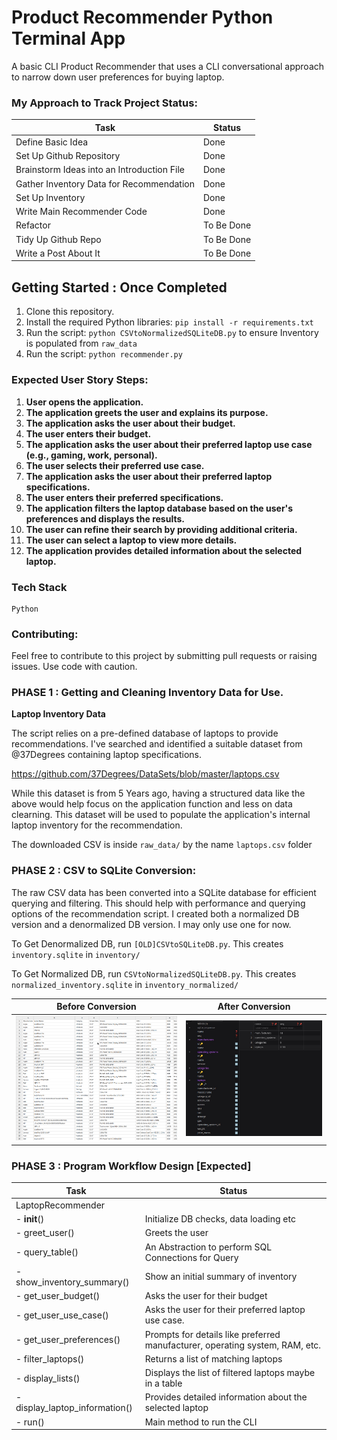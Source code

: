 # Product Recommender Python Terminal App
 A basic CLI Product Recommender that uses a CLI conversational approach to narrow down user preferences for buying laptop.

### My Approach to Track Project Status:

| Task | Status |
|---|---|
| Define Basic Idea | Done |
| Set Up Github Repository | Done |
| Brainstorm Ideas into an Introduction File | Done |
| Gather Inventory Data for Recommendation | Done |
| Set Up Inventory | Done |
| Write Main Recommender Code | Done |
| Refactor | To Be Done |
| Tidy Up Github Repo | To Be Done |
| Write a Post About It | To Be Done |

## Getting Started : Once Completed
1. Clone this repository.
2. Install the required Python libraries: `pip install -r requirements.txt`
3. Run the script: `python CSVtoNormalizedSQLiteDB.py` to ensure Inventory is populated from `raw_data`
3. Run the script: `python recommender.py`

### Expected User Story Steps:

1. **User opens the application.**
2. **The application greets the user and explains its purpose.**
3. **The application asks the user about their budget.**
4. **The user enters their budget.**
5. **The application asks the user about their preferred laptop use case (e.g., gaming, work, personal).**
6. **The user selects their preferred use case.**
7. **The application asks the user about their preferred laptop specifications.**
8. **The user enters their preferred specifications.**
9. **The application filters the laptop database based on the user's preferences and displays the results.**
10. **The user can refine their search by providing additional criteria.**
11. **The user can select a laptop to view more details.**
12. **The application provides detailed information about the selected laptop.**

### Tech Stack
``` 
Python
```

### Contributing:
Feel free to contribute to this project by submitting pull requests or raising issues.
Use code with caution.

###  PHASE 1 : Getting and Cleaning Inventory Data for Use. 

**Laptop Inventory Data**

The script relies on a pre-defined database of laptops to provide recommendations. I've searched and identified a suitable dataset  from @37Degrees containing laptop specifications. 

https://github.com/37Degrees/DataSets/blob/master/laptops.csv

While this dataset is from 5 Years ago, having a structured data like the above would help focus on the application function and less on data clearning. This dataset will be used to populate the application's internal laptop inventory for the recommendation.

The downloaded CSV is inside ```raw_data/``` by the name ```laptops.csv``` folder

###  PHASE 2 : CSV to SQLite Conversion:

The raw CSV data has been converted into a SQLite database for efficient querying and filtering. This should help with performance and querying options of the recommendation script. I created both a normalized DB version and a denormalized DB version. I may only use one for now. 

To Get Denormalized DB, run `[OLD]CSVtoSQLiteDB.py`. This creates `inventory.sqlite` in `inventory/`

To Get Normalized DB, run `CSVtoNormalizedSQLiteDB.py`. This creates `normalized_inventory.sqlite` in `inventory_normalized/`

| Before Conversion | After Conversion |
|---|---|
| ![Image of CSV file](media/CSVBeforeProcessing.png) | ![Image of SQLite database](media/CSVtoSQLiteDB.jpg) |

### PHASE 3 : Program Workflow Design [Expected]

| Task | Status |
|---|---|
| LaptopRecommender | 
| - __init__() | Initialize DB checks, data loading etc |
| - greet_user() | Greets the user | 
| - query_table() | An Abstraction to perform SQL Connections for Query | 
| - show_inventory_summary() |  Show an initial summary of inventory |
| - get_user_budget() | Asks the user for their budget  |
| - get_user_use_case() | Asks the user for their preferred laptop use case. |
| - get_user_preferences() | Prompts for details like preferred manufacturer, operating system, RAM, etc. |
| - filter_laptops() | Returns a list of matching laptops |
| - display_lists() | Displays the list of filtered laptops maybe in a table |
| - display_laptop_information() | Provides detailed information about the selected laptop |
| - run() | Main method to run the CLI |

